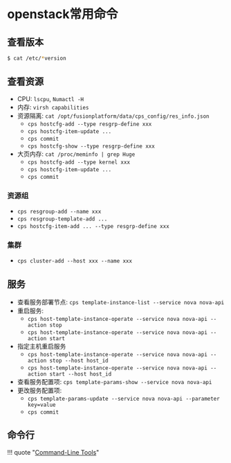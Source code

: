 # openstack常用命令

## 查看版本

```bash
$ cat /etc/*version
```

## 查看资源

- CPU: `lscpu`, `Numactl -H`
- 内存: `virsh capabilities`
- 资源隔离: `cat /opt/fusionplatform/data/cps_config/res_info.json`
    - `cps hostcfg-add --type resgrp-define xxx`
    - `cps hostcfg-item-update ...`
    - `cps commit`
    - `cps hostcfg-show --type resgrp-define xxx`
- 大页内存: `cat /proc/meminfo | grep Huge`
    - `cps hostcfg-add --type kernel xxx`
    - `cps hostcfg-item-update ...`
    - `cps commit`

### 资源组

- `cps resgroup-add --name xxx`
- `cps resgroup-template-add ...`
- `cps hostcfg-item-add ... --type resgrp-define xxx`

### 集群

- `cps cluster-add --host xxx --name xxx`

## 服务

- 查看服务部署节点: `cps template-instance-list --service nova nova-api`
- 重启服务:
    - `cps host-template-instance-operate --service nova nova-api --action stop`
    - `cps host-template-instance-operate --service nova nova-api --action start`
- 指定主机重启服务
    - `cps host-template-instance-operate --service nova nova-api --action stop --host host_id`
    - `cps host-template-instance-operate --service nova nova-api --action start --host host_id`
- 查看服务配置项: `cps template-params-show --service nova nova-api`
- 更改服务配置项:
    - `cps template-params-update --service nova nova-api --parameter key=value`
    - `cps commit`


## 命令行


!!! quote "[Command-Line Tools](https://docs.openstack.org/operations-guide/ops-lay-of-the-land.html#command-line-tools)"
